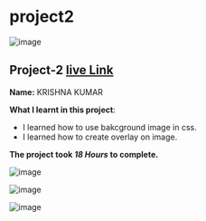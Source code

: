 # project2

![image](https://img.shields.io/badge/project-2-red)


## Project-2  [live Link](https://projec2.netlify.app/)

**Name:**  KRISHNA KUMAR

**What I learnt in this project**:

  - I learned how to use bakcground image in css.
  - I learned how to create overlay on image.

**The project took ***18 Hours*** to complete.** 

![image](https://img.shields.io/badge/INeuron-LearnCodeOnline-brightgreen)

![image](https://img.shields.io/badge/Full%20stack%20JS%20bootcamp-Hitesh%20Chaudhary-lightgrey)


![image](https://github.com/Krishna12345825/project1/blob/main/project-imgs/2.png)

